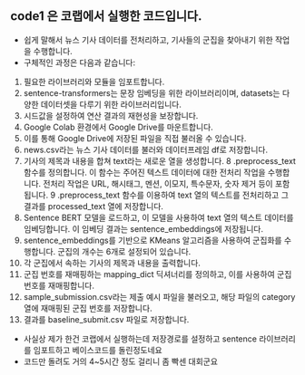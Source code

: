 ## code1 은 코랩에서 실행한 코드입니다.
- 쉽게 말해서 뉴스 기사 데이터를 전처리하고, 기사들의 군집을 찾아내기 위한 작업을 수행합니다.
- 구체적인 과정은 다음과 같습니다:
  
1. 필요한 라이브러리와 모듈을 임포트합니다. 
2. sentence-transformers는 문장 임베딩을 위한 라이브러리이며, datasets는 다양한 데이터셋을 다루기 위한 라이브러리입니다.
3. 시드값을 설정하여 연산 결과의 재현성을 보장합니다.
4. Google Colab 환경에서 Google Drive를 마운트합니다. 
5. 이를 통해 Google Drive에 저장된 파일을 직접 불러올 수 있습니다.
6. news.csv라는 뉴스 기사 데이터를 불러와 데이터프레임 df로 저장합니다.
7. 기사의 제목과 내용을 합쳐 text라는 새로운 열을 생성합니다.
8 .preprocess_text 함수를 정의합니다. 이 함수는 주어진 텍스트 데이터에 대한 전처리 작업을 수행합니다. 전처리 작업은 URL, 해시태그, 멘션, 이모지, 특수문자, 숫자 제거 등이 포함됩니다.
9 .preprocess_text 함수를 이용하여 text 열의 텍스트를 전처리하고 그 결과를 processed_text 열에 저장합니다.
10. Sentence BERT 모델을 로드하고, 이 모델을 사용하여 text 열의 텍스트 데이터를 임베딩합니다. 이 임베딩 결과는 sentence_embeddings에 저장됩니다.
11. sentence_embeddings를 기반으로 KMeans 알고리즘을 사용하여 군집화를 수행합니다. 군집의 개수는 6개로 설정되어 있습니다.
12. 각 군집에서 속하는 기사의 제목과 내용을 출력합니다.
13. 군집 번호를 재매핑하는 mapping_dict 딕셔너리를 정의하고, 이를 사용하여 군집 번호를 재매핑합니다.
14. sample_submission.csv라는 제출 예시 파일을 불러오고, 해당 파일의 category 열에 재매핑된 군집 번호를 저장합니다.
15. 결과를 baseline_submit.csv 파일로 저장합니다.
- 사실상 제가 한건 코랩에서 실행하는데 저장경로를 설정하고 sentence 라이브러리를 임포트하고 베이스코드를 돌린정도네요
- 코드만 돌려도 거의 4~5시간 정도 걸리니 좀 빡센 대회군요 
